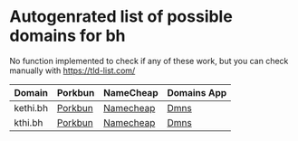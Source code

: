 # Autogenrated list of possible domains for bh

No function implemented to check if any of these work, but you can check manually with https://tld-list.com/

| Domain | Porkbun | NameCheap | Domains App |
|---|---|---|---|
| kethi.bh | [Porkbun](https://porkbun.com/checkout/search?prb=e814663da1&tlds=&idnLanguage=&search=search&q=kethi.bh) | [Namecheap](https://www.namecheap.com/domains/registration/results/?domain=kethi.bh) | [Dmns](https://dmns.app/domains?q=kethi.bh) |
| kthi.bh | [Porkbun](https://porkbun.com/checkout/search?prb=e814663da1&tlds=&idnLanguage=&search=search&q=kthi.bh) | [Namecheap](https://www.namecheap.com/domains/registration/results/?domain=kthi.bh) | [Dmns](https://dmns.app/domains?q=kthi.bh) |
